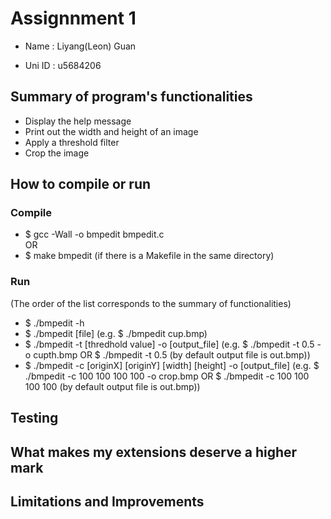 # Assignnment 1 

* Name : Liyang(Leon) Guan  

* Uni ID : u5684206  

## Summary of program's functionalities  

* Display the help message  
* Print out the width and height of an image  
* Apply a threshold filter  
* Crop the image  


## How to compile or run  

### Compile  

* $ gcc -Wall -o bmpedit bmpedit.c  
OR  
* $ make bmpedit (if there is a Makefile in the same directory)  

### Run  

(The order of the list corresponds to the summary of functionalities)  
* $ ./bmpedit -h  
* $ ./bmpedit [file] (e.g. $ ./bmpedit cup.bmp)  
* $ ./bmpedit -t [thredhold value] -o [output_file] (e.g. $ ./bmpedit -t 0.5 -o cupth.bmp OR $ ./bmpedit -t 0.5 (by default output file is out.bmp))  
* $ ./bmpedit -c [originX] [originY] [width] [height] -o [output_file] (e.g. $ ./bmpedit -c 100 100 100 100 -o crop.bmp OR $ ./bmpedit -c 100 100 100 100 (by default output file is out.bmp))  


## Testing  

## What makes my extensions deserve a higher mark  

## Limitations and Improvements  



